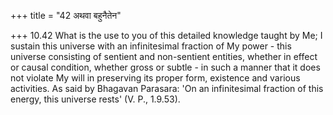 +++
title = "42 अथवा बहुनैतेन"

+++
10.42 What is the use to you of this detailed knowledge taught by Me; I sustain this universe with an infinitesimal fraction of My power - this universe consisting of sentient and non-sentient entities, whether in effect or causal condition, whether gross or subtle - in such a manner that it does not violate My will in preserving its proper form,
existence and various activities. As said by Bhagavan Parasara: 'On an infinitesimal fraction of this energy, this universe rests' (V. P.,
1.9.53).
